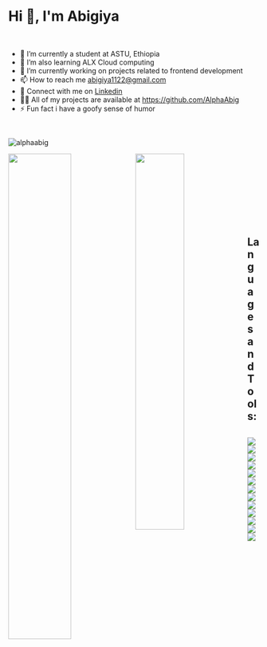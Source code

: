 # Hi 👋, I'm Abigiya 
<br>
<ul>
  <li>🔭 I’m currently a student at ASTU, Ethiopia</li>
  <li>🌱 I’m also learning ALX Cloud computing </li>
  <li>👯 I’m currently working on projects related to frontend development</li>
  <li>📫 How to reach me <a href="mailto:abigiya1122@gmail.com">abigiya1122@gmail.com</a></li>
  <li>🤝 Connect with me on <a href="https://www.linkedin.com/in/abigiya-terefe-268783233/">Linkedin<a/></li>
  <li>👨‍💻 All of my projects are available at <a href="https://github.com/AlphaAbig">https://github.com/AlphaAbig<a/></li>
  <li>⚡ Fun fact i have a goofy sense of humor</li>
</ul>  
<br>
<p align="left"> <img src="https://komarev.com/ghpvc/?username=alphaabig&label=Profile%20views&color=0e75b6&style=flat" alt="alphaabig" /> </p>
<img align="left" width="50%" src="https://github-readme-stats.vercel.app/api?username=AlphaAbig"/>
<img align="left" width="44%" src="https://github-readme-stats.vercel.app/api/top-langs/?username=AlphaAbig&layout=compact"/>
<br><br><br><br><br><br><br><br>
<h2>Languages and Tools:<h2/>
<img src="https://img.shields.io/badge/html5-%23E34F26.svg?style=for-the-badge&logo=html5&logoColor=white"/>
<img src="https://img.shields.io/badge/CSS3-1572B6?style=for-the-badge&logo=css3&logoColor=white"/>
<img src="https://img.shields.io/badge/JavaScript-323330?style=for-the-badge&logo=javascript&logoColor=F7DF1E"/>   
<img src="https://img.shields.io/badge/Bootstrap-563D7C?style=for-the-badge&logo=bootstrap&logoColor=white"/> 
<img src="https://img.shields.io/badge/React_Native-20232A?style=for-the-badge&logo=react&logoColor=61DAFB"/>
<img src="https://img.shields.io/badge/Vite-B73BFE?style=for-the-badge&logo=vite&logoColor=FFD62E"/>  
<img src="https://img.shields.io/badge/Vue.js-35495E?style=for-the-badge&logo=vuedotjs&logoColor=4FC08D"/>
<img src="https://img.shields.io/badge/Node.js-339933?style=for-the-badge&logo=nodedotjs&logoColor=white"/>
<img src="https://img.shields.io/badge/Express.js-000000?style=for-the-badge&logo=express&logoColor=white"/>
<img src="https://img.shields.io/badge/MongoDB-4EA94B?style=for-the-badge&logo=mongodb&logoColor=white"/>
<img src="https://img.shields.io/badge/MySQL-005C84?style=for-the-badge&logo=mysql&logoColor=white"/>
<img src="https://img.shields.io/badge/Postman-FF6C37?style=for-the-badge&logo=Postman&logoColor=white"/>
<img src="https://img.shields.io/badge/Figma-F24E1E?style=for-the-badge&logo=figma&logoColor=white"/> 
 
